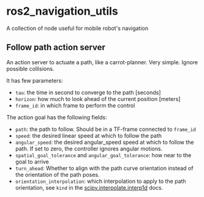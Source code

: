 # ros2_navigation_utils

A collection of node useful for mobile robot's navigation

## Follow path action server

An action server to actuate a path, like a carrot-planner. Very simple. Ignore possible collisions.

It has few parameters:

- `tau`: the time in second to converge to the path [seconds]
- `horizon`: how much to look ahead of the current position [meters]
- `frame_id`: in which frame to perform the control

The action goal has the following fields:

- `path`: the path to follow. Should be in a TF-frame connected to `frame_id`
- `speed`: the desired linear speed at which to follow the path
- `angular_speed`: the desired angular_speed speed at which to follow the path. If set to zero, the controller ignores angular motions. 
- `spatial_goal_tolerance` and `angular_goal_tolerance`: how near to the goal to arrive
- `turn_ahead`: Whether to align with the path curve orientation instead of the orientation of the path poses.
- `orientation_interpolation`: which interpolation to apply to the path orientation, see `kind` in the [scipy.interpolate.interp1d](https://docs.scipy.org/doc/scipy/reference/generated/scipy.interpolate.interp1d.html) docs.

